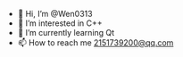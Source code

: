 - 👋 Hi, I’m @Wen0313
- 👀 I’m interested in C++
- 🌱 I’m currently learning Qt
- 📫 How to reach me 2151739200@qq.com

<!---
Wen0313/Wen0313 is a ✨ special ✨ repository because its `README.md` (this file) appears on your GitHub profile.
You can click the Preview link to take a look at your changes.
--->
